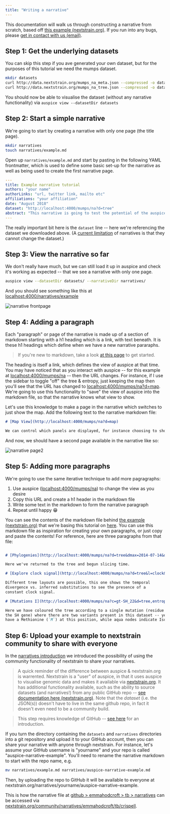 ```yaml
---
title: "Writing a narrative"
---
```


This documentation will walk us through constructing a narrative from scratch, based off [this example (nextstrain.org)](https://nextstrain.org/narratives/intro-to-narratives).
If you run into any bugs, please [get in contact with us (email)](mailto:hello@nextstrain.org).

## Step 1: Get the underlying datasets

You can skip this step if you ave generated your own dataset, but for the purposes of this tutorial we need the mumps dataset.

```bash
mkdir datasets
curl http://data.nextstrain.org/mumps_na_meta.json --compressed -o datasets/mumps_na_meta.json
curl http://data.nextstrain.org/mumps_na_tree.json --compressed -o datasets/mumps_na_tree.json
```

You should now be able to visualise the dataset (without any narrative functionality) via `auspice view --datasetDir datasets`

## Step 2: Start a simple narrative

We're going to start by creating a narrative with only one page (the title page).

```bash
mkdir narratives
touch narratives/example.md
```

Open up `narratives/example.md` and start by pasting in the following YAML frontmatter, which is used to define some basic set-up for the narrative as well as being used to create the first narrative page.

```yaml
---
title: Example narrative tutorial
authors: "your name"
authorLinks: "url, twitter link, mailto etc"
affiliations: "your affiliation"
date: "August 2018"
dataset: "http://localhost:4000/mumps/na?d=tree"
abstract: "This narrative is going to test the potential of the auspice narrative functionality using the publicly available North American mumps dataset."
---
```

The really important bit here is the `dataset` line -- here we're referencing the dataset we downloaded above.
(A [current limitation](narratives/introduction.md##nown-bugs-limitations) of narratives is that they cannot change the dataset.)


## Step 3: View the narrative so far

We don't really have much, but we can still load it up in auspice and check it's working as expected -- that we see a narrative with only one page.
```bash
auspice view --datasetDir datasets/ --narrativeDir narratives/
```
And you should see something like this at [localhost:4000/narratives/example](http://localhost:4000/narratives/example)

![narrative frontpage](assets/narrative-tutorial-p1.png)


## Step 4: Adding a paragraph

Each "paragraph" or page of the narrative is made up of a section of markdown starting with a h1 heading which is a link, with text beneath.
It is these h1 headings which define when we have a new narrative pararaphs.

> If you're new to markdown, take a look [at this page](https://github.com/adam-p/markdown-here/wiki/Markdown-Cheatsheet) to get started.

The heading is itself a link, which defines the view of auspice at that time.
You may have noticed that as you interact with auspice -- for this example at [localhost:4000/mumps/na](http://localhost:4000/mumps/na) -- then the URL changes.
For instance, if I use the sidebar to toggle "off" the tree & entropy, just keeping the map then you'll see that the URL has changed to [localhost:4000/mumps/na?d=map](http://localhost:4000/mumps/na?d=map).
We're going to use this functionality to "save" the view of auspice into the markdown file, so that the narrative knows what view to show.

Let's use this knowledge to make a page in the narrative which switches to just show the map.
Add the following text to the narrative markdown file:

```md
# [Map View](http://localhost:4000/mumps/na?d=map)

We can control which panels are displayed, for instance choosing to show only the map.

```

And now, we should have a second page available in the narrative like so:

![narrative page2](assets/narrative-tutorial-p2.png)



## Step 5: Adding more paragraphs

We're going to use the same iterative technique to add more pagragraphs:
1. Use auspice ([localhost:4000/mumps/na](http://localhost:4000/mumps/na)) to change the view as you desire
2. Copy this URL and create a h1 header in the markdown file
3. Write some text in the markdown to form the narrative paragraph
4. Repeat until happy 😁

You can see the contents of the markdown file behind [the example (nextstrain.org)](https://nextstrain.org/narratives/intro-to-narratives) that we're basing this tutorial on [here](https://raw.githubusercontent.com/nextstrain/narratives/master/intro-to-narratives.md).
You can use this markdown file as inspiration for creating your own paragraphs, or just copy and paste the contents!
For reference, here are three paragraphs from that file:

```md

# [Phylogenies](http://localhost:4000/mumps/na?d=tree&dmax=2014-07-14&dmin=2012-03-30&p=full)

Here we've returned to the tree and begun slicing time.

# [Explore clock signal](http://localhost:4000/mumps/na?d=tree&l=clock&p=full)

Different tree layouts are possible, this one shows the temporal
divergence vs. inferred substitutions to see the presence of a
constant clock signal.

# [Mutations I](http://localhost:4000/mumps/na?c=gt-SH_22&d=tree,entropy&p=full)

Here we have coloured the tree according to a single mutation (residue 22 in
the SH gene) where there are two variants present in this dataset -- yellow tips
have a Methionine (`M`) at this position, while aqua nodes indicate Isoleucine (`I`).

```


## Step 6: Upload your example to nextstrain community to share with everyone

In the [narratives introduction](http://localhost:3000/auspice/narratives/introduction#sharing-narratives) we introduced the possibility of using the community functionality of nextstrain to share your narratives.


> A quick reminder of the difference between auspice & nextstrain.org is warrented.
Nextstrain is a "user" of auspice, in that it uses auspice to visualise genomic data and makes it available via [nextstrain.org](https://nextstrain.org).
It has additional functionality available, such as the ability to source datasets (and narratives!) from any public GitHub repo -- [see documentation here (nextstrain.org)](https://nextstrain.org/docs/contributing/community-builds).
Note that the _dataset_ (i.e. the JSON(s)) doesn't have to live in the same github repo, in fact it doesn't even need to be a community build.


> This step requires knowledge of GitHub -- [see here](https://guides.github.com/activities/hello-world/) for an introduction.

If you turn the directory containing the `datasets` and `narratives` directories into a git repository and upload it to your GitHub account, then you can share your narrative with anyone through nextstrain.
For instance, let's assume your GitHub username is "yourname" and your repo is called "auspice-narrative-example". You'll need to rename the narrative markdown to start with the repo name, e.g.
```bash
mv narratives/example.md narratives/auspice-narrative-example.md
```
Then, by uploading the repo to GitHub it will be available to everyone at nextstrain.org/narratives/yourname/auspice-narrative-example.


This is how the narrative file at [github > emmahodcroft > tb > narratives](https://github.com/emmahodcroft/tb/blob/master/narratives/tb_crispell.md) can be accessed via [nextstrain.org/community/narratives/emmahodcroft/tb/crispell](https://nextstrain.org/community/narratives/emmahodcroft/tb/crispell).
